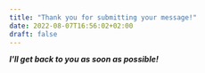 ```yaml
---
title: "Thank you for submitting your message!"
date: 2022-08-07T16:56:02+02:00
draft: false
---
```


***I'll get back to you as soon as possible!***

